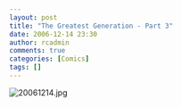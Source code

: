 ```yaml
---
layout: post
title: "The Greatest Generation - Part 3"
date: 2006-12-14 23:30
author: rcadmin
comments: true
categories: [Comics]
tags: []
---
```

<img alt="20061214.jpg" id="image994" src="http://bitsmack.com/wp/wp-content/uploads/2006/12/20061214.jpg" />
